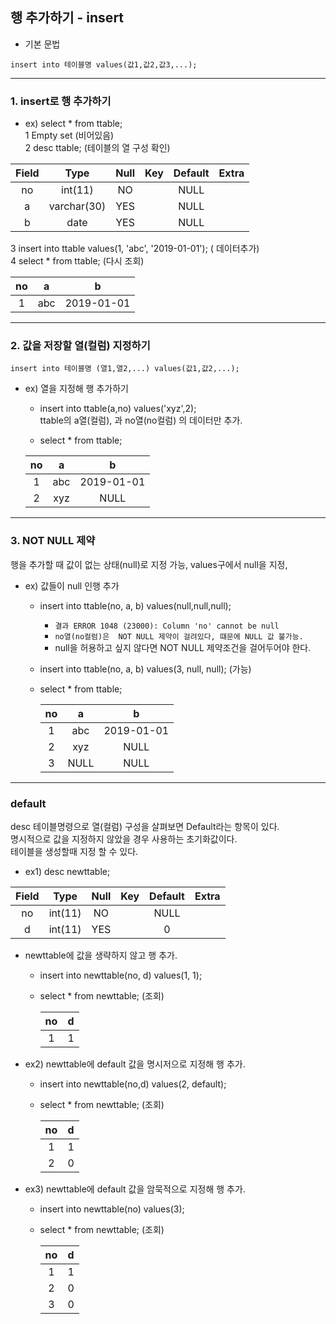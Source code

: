 ## 행 추가하기 - insert

- 기본 문법
```
insert into 테이블명 values(값1,값2,값3,...);
```

--- 
### 1. insert로 행 추가하기

 - ex) select * from ttable;  
    1 Empty set (비어있음)  
    2 desc ttable;     (테이블의 열 구성 확인)
  
  |Field | Type        | Null | Key | Default | Extra |
|:--:|:--:|:--:|:--:|:--:|:--:|
| no    | int(11)     | NO   |     | NULL    |       |
| a     | varchar(30) | YES  |     | NULL    |       |
| b     | date        | YES  |     | NULL    |       |
    
   3 insert into ttable values(1, 'abc', '2019-01-01');   ( 데이터추가)  
   4 select * from ttable;  (다시 조회)
 
 | no | a    | b          |
|:--:|:--:|:--:|
|  1 | abc  | 2019-01-01 |

--- 
### 2. 값을 저장할 열(컬럼) 지정하기
```
insert into 테이블명 (열1,열2,...) values(값1,값2,...);
```

- ex) 열을 지정해 행 추가하기
   - insert into ttable(a,no) values('xyz',2);  
     ttable의 a열(컬럼), 과 no열(no컬럼) 의 데이터만 추가.
   
   - select * from ttable;
   
   | no | a    | b          |
   |:--:|:--:|:--:|
   |  1 | abc  | 2019-01-01 |
   |  2 | xyz  | NULL       |
   
---
### 3. NOT NULL 제약
행을 추가할 때 값이 없는 상태(null)로 지정 가능,  values구에서 null을 지정,

- ex)  값들이 null 인행 추가
  - insert into ttable(no, a, b) values(null,null,null);
     - `결과 ERROR 1048 (23000): Column 'no' cannot be null`
     - `no열(no컬럼)은  NOT NULL 제약이 걸려있다, 떄문에 NULL 값 불가능.`
     - null을 허용하고 싶지 않다면 NOT NULL 제약조건을 걸어두어야 한다.
  
  - insert into ttable(no, a, b) values(3, null, null);   (가능)
  
  - select * from ttable;   
  
    | no | a    | b          |
    |:--:|:--:|:--:|
    |  1 | abc  | 2019-01-01 |
    |  2 | xyz  | NULL       |
    |  3 | NULL | NULL       |

---
### default
desc 테이블명령으로 열(컬럼) 구성을 살펴보면 Default라는 항목이 있다.  
명시적으로 값을 지정하지 않았을 경우 사용하는 초기화값이다.  
테이블을 생성할때 지정 할 수 있다.

- ex1) desc newttable;

| Field | Type    | Null | Key | Default | Extra |
|:--:|:--:|:--:|:--:|:--:|:--:|
| no    | int(11) | NO   |     | NULL    |       |
| d     | int(11) | YES  |     | 0       |       |

- newttable에 값을 생략하지 않고 행 추가.
   - insert into newttable(no, d) values(1, 1);
   
   - select * from newttable;  (조회)

        | no | d    |
        |:--:|:--:|
        |  1 |    1 |   
   

- ex2) newttable에  default 값을 명시저으로 지정해 행 추가.
   - insert into newttable(no,d) values(2, default);  
   - select * from newttable;  (조회)

        | no | d    |
        |:--:|:--:|
        |  1 |    1 |
        |  2 |    0 |

- ex3) newttable에  default 값을 암묵적으로 지정해 행 추가.
   - insert into newttable(no) values(3);
   - select * from newttable;  (조회)

        | no | d    |
        |:--:|:--:|
        |  1 |    1 |
        |  2 |    0 |
        |  3 |    0 |
   
